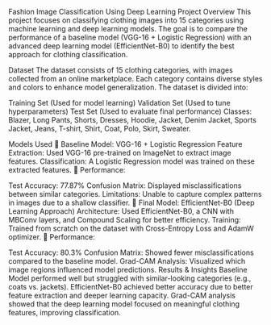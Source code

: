Fashion Image Classification Using Deep Learning
Project Overview
This project focuses on classifying clothing images into 15 categories using machine learning and deep learning models. The goal is to compare the performance of a baseline model (VGG-16 + Logistic Regression) with an advanced deep learning model (EfficientNet-B0) to identify the best approach for clothing classification.

Dataset
The dataset consists of 15 clothing categories, with images collected from an online marketplace. Each category contains diverse styles and colors to enhance model generalization. The dataset is divided into:

Training Set (Used for model learning)
Validation Set (Used to tune hyperparameters)
Test Set (Used to evaluate final performance)
Classes: Blazer, Long Pants, Shorts, Dresses, Hoodie, Jacket, Denim Jacket, Sports Jacket, Jeans, T-shirt, Shirt, Coat, Polo, Skirt, Sweater.

Models Used
🔹 Baseline Model: VGG-16 + Logistic Regression
Feature Extraction: Used VGG-16 pre-trained on ImageNet to extract image features.
Classification: A Logistic Regression model was trained on these extracted features.
📌 Performance:

Test Accuracy: 77.87%
Confusion Matrix: Displayed misclassifications between similar categories.
Limitations: Unable to capture complex patterns in images due to a shallow classifier.
🔹 Final Model: EfficientNet-B0 (Deep Learning Approach)
Architecture: Used EfficientNet-B0, a CNN with MBConv layers, and Compound Scaling for better efficiency.
Training: Trained from scratch on the dataset with Cross-Entropy Loss and AdamW optimizer.
📌 Performance:

Test Accuracy: 80.3%
Confusion Matrix: Showed fewer misclassifications compared to the baseline model.
Grad-CAM Analysis: Visualized which image regions influenced model predictions.
Results & Insights
Baseline Model performed well but struggled with similar-looking categories (e.g., coats vs. jackets).
EfficientNet-B0 achieved better accuracy due to better feature extraction and deeper learning capacity.
Grad-CAM analysis showed that the deep learning model focused on meaningful clothing features, improving classification.
